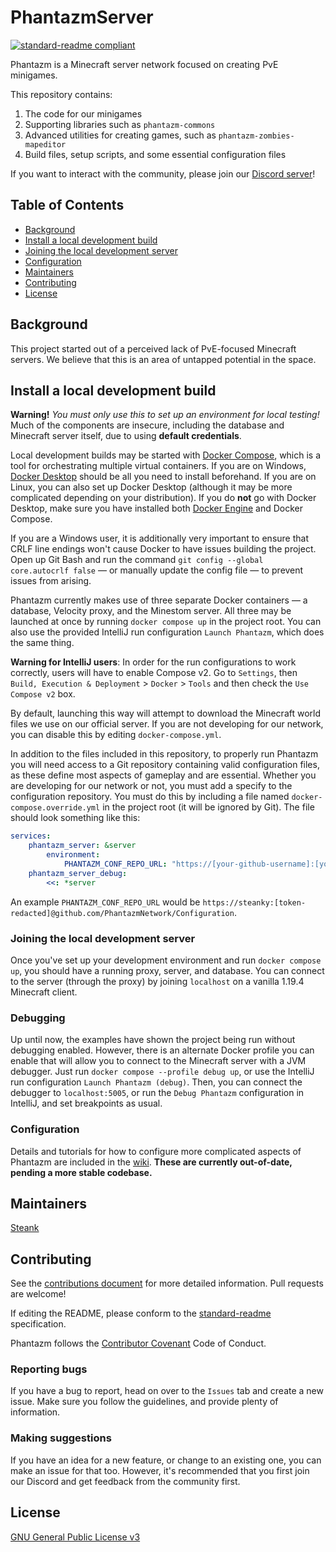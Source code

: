 # PhantazmServer

[![standard-readme compliant](https://img.shields.io/badge/readme%20style-standard-brightgreen.svg?style=flat-square)](https://github.com/RichardLitt/standard-readme)

Phantazm is a Minecraft server network focused on creating PvE minigames.

This repository contains:

1. The code for our minigames
2. Supporting libraries such as `phantazm-commons`
3. Advanced utilities for creating games, such as `phantazm-zombies-mapeditor`
4. Build files, setup scripts, and some essential configuration files

If you want to interact with the community, please join our [Discord server](https://discord.gg/Rb6NkK4EQ8)!

## Table of Contents

- [Background](#background)
- [Install a local development build](#install-a-local-development-build)
- [Joining the local development server](#joining-the-local-development-server)
- [Configuration](#configuration)
- [Maintainers](#maintainers)
- [Contributing](#contributing)
- [License](#license)

## Background

This project started out of a perceived lack of PvE-focused Minecraft servers. We believe that this is an area of
untapped potential in the space.

## Install a local development build

**Warning!** _You must only use this to set up an environment for local testing!_ Much of the components are insecure,
including the database and Minecraft server itself, due to using **default credentials**.

Local development builds may be started with [Docker Compose](https://docs.docker.com/compose/), which is a tool for
orchestrating multiple virtual containers. If you are on
Windows, [Docker Desktop](https://docs.docker.com/desktop/install/windows-install/) should be all you need to install
beforehand. If you are on Linux, you can also set up Docker Desktop (although it may be more complicated depending on
your distribution). If you do **not** go with Docker Desktop, make sure you have installed
both [Docker Engine](https://docs.docker.com/engine/) and Docker Compose.

If you are a Windows user, it is additionally very important to ensure that CRLF line endings won't cause Docker to have
issues building the project. Open up Git Bash and run the command `git config --global core.autocrlf false` — or
manually update the config file — to prevent issues from arising.

Phantazm currently makes use of three separate Docker containers — a database, Velocity proxy, and the Minestom server.
All three may be launched at once by running `docker compose up` in the project root. You can also use the provided
IntelliJ run configuration `Launch Phantazm`, which does the same thing.

**Warning for IntelliJ users**: In order for the run configurations to work correctly, users will have to enable Compose
v2. Go to `Settings`, then `Build, Execution & Deployment` > `Docker` > `Tools` and then check the `Use Compose v2` box.

By default, launching this way will attempt to download the Minecraft world files we use on our official server. If you
are not developing for our network, you can disable this by editing `docker-compose.yml`.

In addition to the files included in this repository, to properly run Phantazm you will need access to a Git repository
containing valid configuration files, as these define most aspects of gameplay and are essential. Whether you are
developing for our network or not, you must add a specify to the configuration repository. You must do this by including
a file named `docker-compose.override.yml` in the project root (it will be ignored by Git). The file should
look something like this:

```yml
services:
    phantazm_server: &server
        environment:
            PHANTAZM_CONF_REPO_URL: "https://[your-github-username]:[your-github-access-token]@[repository]"
    phantazm_server_debug:
        <<: *server 
```

An example `PHANTAZM_CONF_REPO_URL` would
be `https://steanky:[token-redacted]@github.com/PhantazmNetwork/Configuration`.

### Joining the local development server

Once you've set up your development environment and run `docker compose up`, you should have a running proxy, server,
and database. You can connect to the server (through the proxy) by joining `localhost` on a vanilla 1.19.4 Minecraft
client.

### Debugging

Up until now, the examples have shown the project being run without debugging enabled. However, there is an alternate
Docker profile you can enable that will allow you to connect to the Minecraft server with a JVM debugger. Just
run `docker compose --profile debug up`,
or use the IntelliJ run configuration `Launch Phantazm (debug)`. Then, you can connect the debugger to `localhost:5005`,
or run the `Debug Phantazm` configuration in IntelliJ, and set breakpoints as usual.

### Configuration

Details and tutorials for how to configure more complicated aspects of Phantazm are included in
the [wiki](https://github.com/PhantazmNetwork/PhantazmServer/wiki). **These are currently out-of-date, pending a more
stable codebase.**

## Maintainers

[Steank](https://github.com/Steanky)

## Contributing

See the [contributions document](https://github.com/PhantazmNetwork/.github/blob/main/CONTRIBUTING.md) for more detailed
information. Pull requests are welcome!

If editing the README, please conform to the [standard-readme](https://github.com/RichardLitt/standard-readme)
specification.

Phantazm follows the [Contributor Covenant](http://contributor-covenant.org/version/1/3/0/) Code of Conduct.

### Reporting bugs

If you have a bug to report, head on over to the `Issues` tab and create a new issue. Make sure you follow the
guidelines, and provide plenty of information.

### Making suggestions

If you have an idea for a new feature, or change to an existing one, you can make an issue for that too. However, it's
recommended that you first join our Discord and get feedback from the community first.

## License

[GNU General Public License v3](LICENSE)
